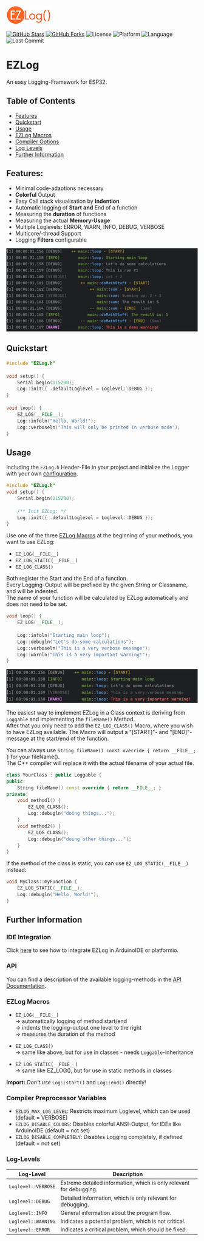 ![Logo](https://github.com/sensenmann/EZLog/blob/code-cleanup/doc/EZLog_small.png?raw=true)

[![GitHub Stars](https://img.shields.io/github/stars/sensenmann/EZLog?style=social)](https://github.com/sensenmann/EZLog/stargazers)
[![GitHub Forks](https://img.shields.io/github/forks/sensenmann/EZLog?style=social)](https://github.com/sensenmann/EZLog/network/members)
![License](https://img.shields.io/github/license/sensenmann/EZLog)
![Platform](https://img.shields.io/badge/platform-ESP32-orange)
![Language](https://img.shields.io/github/languages/top/sensenmann/EZLog)
![Last Commit](https://img.shields.io/github/last-commit/sensenmann/EZLog)

# EZLog
An easy Logging-Framework for ESP32.


## Table of Contents
- [Features](#features)
- [Quickstart](#quickstart)
- [Usage](#usage)
- [EZLog Macros](#ezlog-macros)
- [Compiler Options](#compiler-preprocessor-variables)
- [Log Levels](#log-levels)
- [Further Information](#further-information)

## Features:
- Minimal code-adaptions necessary 
- **Colorful** Output
- Easy Call stack visualisation by **indention**
- Automatic logging of **Start** **and** End of a function
- Measuring the **duration** of functions
- Measuring the actual **Memory-Usage**
- Multiple Loglevels: ERROR, WARN, INFO, DEBUG, VERBOSE
- Multicore/-thread Support
- Logging **Filters** configurable

![Example](https://github.com/sensenmann/EZLog/blob/develop/doc/console-output1.png?raw=true)


## Quickstart

```cpp
#include "EZLog.h"

void setup() {
    Serial.begin(115200);
    Log::init({ .defaultLoglevel = Loglevel::DEBUG });
}

void loop() {
    EZ_LOG(__FILE__);
    Log::infoln("Hello, World!");
    Log::verboseln("This will only be printed in verbose mode");
}
```







## Usage

Including the `EZLog.h` Header-File in your project and initialize the Logger with your own [configuration](doc/Configuration.MD).

```c++
#include "EZLog.h"
void setup() {   
    Serial.begin(115200);
    
    /** Init EZLog: */
    Log::init({ .defaultLoglevel = Loglevel::DEBUG });
}
```


Use one of the three [EZLog Macros](#ezlog-macros) at the beginning of your methods, you want to use EZLog:
- `EZ_LOG(__FILE__)`
- `EZ_LOG_STATIC(__FILE__)`
- `EZ_LOG_CLASS()`


Both register the Start and the End of a function.  
Every Logging-Output will be prefixed by the given String or Classname, and will be indented.  
The name of your function will be calculated by EZLog automatically and does not need to be set.

```c++
void loop() {
    EZ_LOG(__FILE__);

    Log::infoln("Starting main loop");
    Log::debugln("Let's do some calculations");
    Log::verboseln("This is a very verbose message");
    Log::warnln("This is a very important warning!");
}
```

![Example](https://github.com/sensenmann/EZLog/blob/develop/doc/console-output2.png?raw=true)


The easiest way to implement EZLog in a Class context is deriving from `Loggable` and implementing the `fileName()` Method.  
After that you only need to add the `EZ_LOG_CLASS()` Macro, where you wish to have EZLog available.
The Macro will output a "[START]"- and "[END]"-message  at the start/end of the function.

You can always use `String fileName() const override { return __FILE__; }` for your fileName().  
The C++ compiler will replace it with the actual filename of your actual file.

```c++
class YourClass : public Loggable {
public:
    String fileName() const override { return __FILE__; }   
private:
    void method1() {
        EZ_LOG_CLASS();        
        Log::debugln("doing things...");
    }       
    void method2() {
        EZ_LOG_CLASS();       
        Log::debugln("doing other things...");
    }   
}
```


If the method of the class is static, you can use `EZ_LOG_STATIC(__FILE__)` instead:
```c++
void MyClass::myFunction {
    EZ_LOG_STATIC(__FILE__);
    Log::debugln("Hello, World!");     
}
```


## Further Information

### IDE Integration
Click [here](doc/SETUP.md) to see how to integrate EZLog in ArduinoIDE or platformio.

### API
You can find a description of the available logging-methods in the [API Documentation](doc/API.md).

### EZLog Macros

- `EZ_LOG(__FILE__)`  
  → automatically logging of method start/end  
  → indents the logging-output one level to the right   
  → measures the duration of the method

- `EZ_LOG_CLASS()`  
  → same like above, but for use in classes - needs `Loggable`-inheritance

- `EZ_LOG_STATIC(__FILE__)`  
  → same like EZ_LOG(), but for use in static methods in classes

**Import:** _Don't use_ `Log::start()` and `Log::end()` directly!




### Compiler Preprocessor Variables
- `EZLOG_MAX_LOG_LEVEL`: Restricts maximum Loglevel, which can be used  (default = VERBOSE)
- `EZLOG_DISABLE_COLORS`: Disables colorful ANSI-Output, for IDEs like ArduinoIDE (default = not set)
- `EZLOG_DISABLE_COMPLETELY`: Disables Logging completely, if defined  (default = not set)


### Log-Levels
| Log-Level         | Description                                                         |
|-------------------|---------------------------------------------------------------------|
| `Loglevel::VERBOSE` | Extreme detailed information, which is only relevant for debugging. |
| `Loglevel::DEBUG`   | Detailed information, which is only relevant for debugging.         |
| `Loglevel::INFO`    | General information about the program flow.                         |
| `Loglevel::WARNING` | Indicates a potential problem, which is not critical.               |
| `Loglevel::ERROR`   | Indicates a critical problem, which should be fixed.                |

